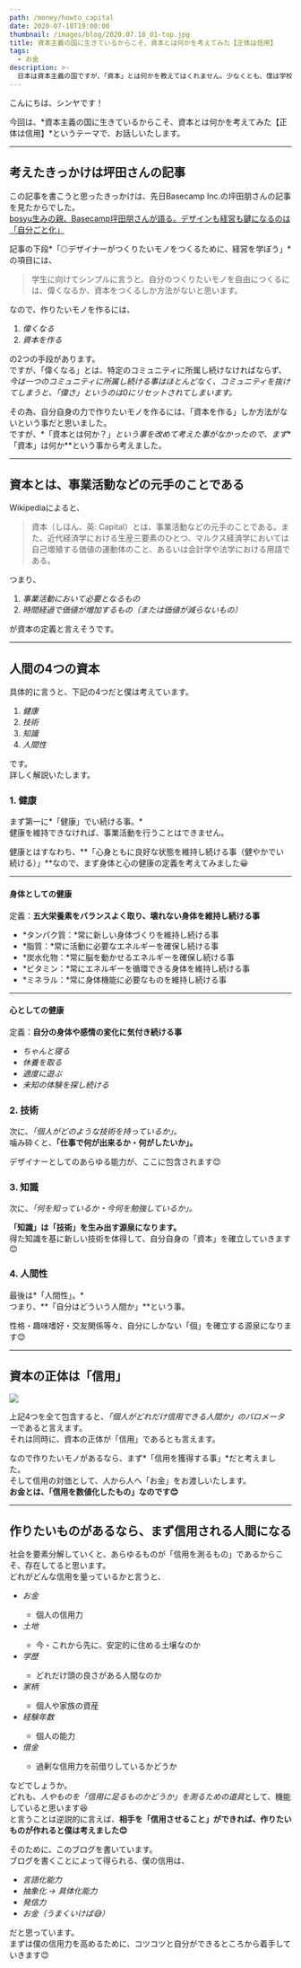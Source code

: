 ```yaml
---
path: /money/howto_capital
date: 2020-07-18T19:00:00
thumbnail: /images/blog/2020.07.18_01-top.jpg
title: 資本主義の国に生きているからこそ、資本とは何かを考えてみた【正体は信用】
tags:
  - お金
description: >-
  日本は資本主義の国ですが、「資本」とは何かを教えてはくれません。少なくとも、僕は学校で習いませんでした。そのため、誰も教えてくれないからこそ、自分で「資本とは何か？」を考えてみました。答えを言っちゃいますと、資本とは「信用」であると、僕は考えました。
---
```


こんにちは、シンヤです！

今回は、*資本主義の国に生きているからこそ、資本とは何かを考えてみた【正体は信用】*というテーマで、お話しいたします。

---

## 考えたきっかけは坪田さんの記事

この記事を書こうと思ったきっかけは、先日Basecamp Inc.の坪田朋さんの記事を見たからでした。  
[bosyu生みの親、Basecamp坪田朋さんが語る。デザインも経営も鍵になるのは「自分ごと化」](https://hataraku.vivivit.com/special/kds_20190725)

記事の下段*「◎デザイナーがつくりたいモノをつくるために、経営を学ぼう」*の項目には、

> 学生に向けてシンプルに言うと、自分のつくりたいモノを自由につくるには、偉くなるか、資本をつくるしか方法がないと思います。

なので、作りたいモノを作るには、

1. *偉くなる*
2. *資本を作る*

の2つの手段があります。  
ですが、「偉くなる」とは、特定のコミュニティに所属し続けなければならず、
*今は一つのコミュニティに所属し続ける事はほとんどなく、コミュニティを抜けてしまうと、「偉さ」というのは0にリセットされてしまいます。*

その為、自分自身の力で作りたいモノを作るには、「資本を作る」しか方法がないという事だと思いました。  
ですが、*「資本とは何か？」*という事を改めて考えた事がなかったので、まず**「資本」は何か**という事から考えました。

---

## 資本とは、事業活動などの元手のことである

Wikipediaによると、

> 資本（しほん、英: Capital）とは、事業活動などの元手のことである。また、近代経済学における生産三要素のひとつ、マルクス経済学においては自己増殖する価値の運動体のこと、あるいは会計学や法学における用語である。

つまり、

1. *事業活動において必要となるもの*
2. *時間経過で価値が増加するもの（または価値が減らないもの）*

が資本の定義と言えそうです。  

---

## 人間の4つの資本

具体的に言うと、下記の4つだと僕は考えています。

1. *健康*
2. *技術*
3. *知識*
4. *人間性*

です。  
詳しく解説いたします。

### 1. 健康

まず第一に*「健康」でい続ける事。*  
健康を維持できなければ、事業活動を行うことはできません。

健康とはすなわち、**「心身ともに良好な状態を維持し続ける事（健やかでい続ける）」**なので、まず身体と心の健康の定義を考えてみました😀

<hr class="u-bt-lightest u-mt-40 u-mb-40">

#### 身体としての健康

定義：**五大栄養素をバランスよく取り、壊れない身体を維持し続ける事**

- *タンパク質：*常に新しい身体づくりを維持し続ける事
- *脂質：*常に活動に必要なエネルギーを確保し続ける事
- *炭水化物：*常に脳を動かせるエネルギーを確保し続ける事
- *ビタミン：*常にエネルギーを循環できる身体を維持し続ける事
- *ミネラル：*常に身体機能に必要なものを維持し続ける事

<hr class="u-bt-lightest u-mt-40 u-mb-40">

#### 心としての健康

定義：**自分の身体や感情の変化に気付き続ける事**

- *ちゃんと寝る*
- *休養を取る*
- *適度に遊ぶ*
- *未知の体験を探し続ける*

### 2. 技術

次に、*「個人がどのような技術を持っているか」。*  
噛み砕くと、**「仕事で何が出来るか・何がしたいか」。**

デザイナーとしてのあらゆる能力が、ここに包含されます😊

### 3. 知識

次に、*「何を知っているか・今何を勉強しているか」。*

**「知識」は「技術」を生み出す源泉になります。**  
得た知識を基に新しい技術を体得して、自分自身の「資本」を確立していきます😊

### 4. 人間性

最後は*「人間性」。*  
つまり、**「自分はどういう人間か」**という事。

性格・趣味嗜好・交友関係等々、自分にしかない「個」を確立する源泉になります😊

---

## 資本の正体は「信用」

![](/images/blog/2020.07.18_01-01.jpg)

上記4つを全て包含すると、*「個人がどれだけ信用できる人間か」のバロメーター*であると言えます。  
それは同時に、資本の正体が「信用」であるとも言えます。

なので作りたいモノがあるなら、まず*「信用を獲得する事」*だと考えました。  
そして信用の対価として、人から人へ「お金」をお渡しいたします。  
**お金とは、「信用を数値化したもの」なのです😊**

---

## 作りたいものがあるなら、まず信用される人間になる

社会を要素分解していくと、あらゆるものが「信用を測るもの」であるからこそ、存在してると思います。  
どれがどんな信用を量っているかと言うと、

<ul class="arrow--ul">
  <li><em>お金</em></li>
  <ul>
    <li>個人の信用力</li>
  </ul>
  <li><em>土地</em></li>
  <ul>
    <li>今・これから先に、安定的に住める土壌なのか</li>
  </ul>
  <li><em>学歴</em></li>
  <ul>
    <li>どれだけ頭の良さがある人間なのか</li>
  </ul>
  <li><em>家柄</em></li>
  <ul>
    <li>個人や家族の資産</li>
  </ul>
  <li><em>経験年数</em></li>
  <ul>
    <li>個人の能力</li>
  </ul>
  <li><em>借金</em></li>
  <ul>
    <li>過剰な信用力を前借りしているかどうか</li>
  </ul>
</ul>

などでしょうか。  
どれも、*人やものを「信用に足るものかどうか」を測るための道具*として、機能していると思います😆  
と言うことは逆説的に言えば、**相手を「信用させること」ができれば、作りたいものが作れると僕は考えました😊**

そのために、このブログを書いています。  
ブログを書くことによって得られる、僕の信用は、

- *言語化能力*
- *抽象化 → 具体化能力*
- *発信力*
- *お金（うまくいけば😅）*

だと思っています。  
まずは僕の信用力を高めるために、コツコツと自分ができるところから着手していきます😊
